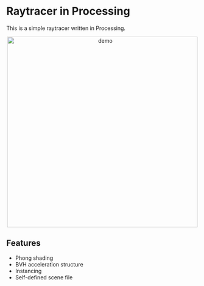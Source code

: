 # Raytracer in Processing
This is a simple raytracer written in Processing.

<p align="center">
  <img src="https://molin7.vercel.app/_next/image?url=%2FProj_raytracing_java.jpg&w=1080&q=75" alt="demo" width="500" height="auto">
</p>

## Features
- Phong shading
- BVH acceleration structure
- Instancing
- Self-defined scene file
